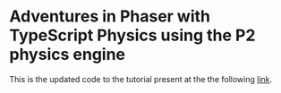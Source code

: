 Adventures in Phaser with TypeScript Physics using the P2 physics engine
=======================================

This is the updated code to the tutorial present at the the following [link](http://www.gamefromscratch.com/post/2014/11/27/Adventures-in-Phaser-with-TypeScript-Physics-using-P2-Physics-Engine.aspx).

